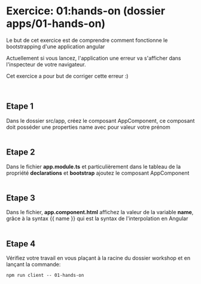# Exercice: 01:hands-on (dossier apps/01-hands-on)

Le but de cet exercice est de comprendre comment fonctionne le bootstrapping d'une application angular

Actuellement si vous lancez, l'application une erreur va s'afficher dans l'inspecteur de votre navigateur.

Cet exercice a pour but de corriger cette erreur :)

<br>

## Etape 1

Dans le dossier src/app, créez le composant AppComponent, ce composant doit posséder une properties name avec pour valeur votre prénom
<br><br>

## Etape 2

Dans le fichier **app.module.ts** et particulièrement dans le tableau de la propriété **declarations** et **bootstrap** ajoutez le composant AppComponent
<br><br>

## Etape 3

Dans le fichier, **app.component.html** affichez la valeur de la variable **name**, grâce à la syntax {{ name }} qui est la syntax de l'interpolation en Angular
<br><br>

## Etape 4

Vérifiez votre travail en vous plaçant à la racine du dossier workshop et en lançant la commande:

```shell
npm run client -- 01-hands-on
```

